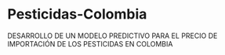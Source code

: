 # Pesticidas-Colombia
DESARROLLO DE UN MODELO PREDICTIVO PARA EL PRECIO DE IMPORTACIÓN DE LOS PESTICIDAS EN COLOMBIA
